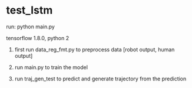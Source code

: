 # test_lstm
run: python main.py

tensorflow 1.8.0, python 2

1. first run data_reg_fmt.py to preprocess data
[robot output, human output]

2. run main.py to train the model

2. run traj_gen_test to predict and generate trajectory from the prediction


